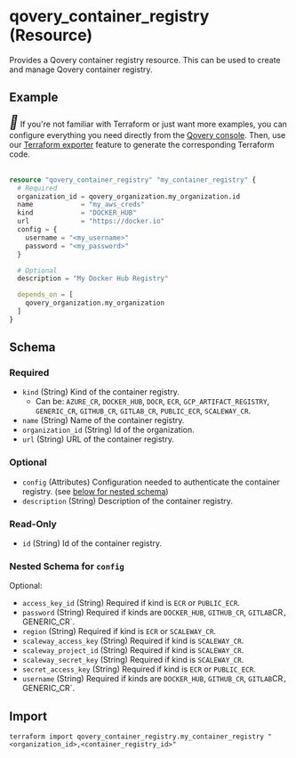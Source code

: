 # qovery_container_registry (Resource)

Provides a Qovery container registry resource. This can be used to create and manage Qovery container registry.


## Example

<div class="alert alert-info">
  <i style="font-size:24px" class="fa">&#xf05a;</i> If you're not familiar with Terraform or just want more examples, you can configure everything you need directly from the <a href="https://console.qovery.com">Qovery console</a>. Then, use our <a href="https://hub.qovery.com/docs/using-qovery/configuration/environment/#terraform-exporter">Terraform exporter</a> feature to generate the corresponding Terraform code.
</div><br />

```terraform
resource "qovery_container_registry" "my_container_registry" {
  # Required
  organization_id = qovery_organization.my_organization.id
  name            = "my_aws_creds"
  kind            = "DOCKER_HUB"
  url             = "https://docker.io"
  config = {
    username = "<my_username>"
    password = "<my_password>"
  }

  # Optional
  description = "My Docker Hub Registry"

  depends_on = [
    qovery_organization.my_organization
  ]
}
```

<!-- schema generated by tfplugindocs -->
## Schema

### Required

- `kind` (String) Kind of the container registry.
	- Can be: `AZURE_CR`, `DOCKER_HUB`, `DOCR`, `ECR`, `GCP_ARTIFACT_REGISTRY`, `GENERIC_CR`, `GITHUB_CR`, `GITLAB_CR`, `PUBLIC_ECR`, `SCALEWAY_CR`.
- `name` (String) Name of the container registry.
- `organization_id` (String) Id of the organization.
- `url` (String) URL of the container registry.

### Optional

- `config` (Attributes) Configuration needed to authenticate the container registry. (see [below for nested schema](#nestedatt--config))
- `description` (String) Description of the container registry.

### Read-Only

- `id` (String) Id of the container registry.

<a id="nestedatt--config"></a>
### Nested Schema for `config`

Optional:

- `access_key_id` (String) Required if kind is `ECR` or `PUBLIC_ECR`.
- `password` (String) Required if kinds are `DOCKER_HUB`, `GITHUB_CR`, `GITLAB`CR`, `GENERIC_CR`.
- `region` (String) Required if kind is `ECR` or `SCALEWAY_CR`.
- `scaleway_access_key` (String) Required if kind is `SCALEWAY_CR`.
- `scaleway_project_id` (String) Required if kind is `SCALEWAY_CR`.
- `scaleway_secret_key` (String) Required if kind is `SCALEWAY_CR`.
- `secret_access_key` (String) Required if kind is `ECR` or `PUBLIC_ECR`.
- `username` (String) Required if kinds are `DOCKER_HUB`, `GITHUB_CR`, `GITLAB`CR`, `GENERIC_CR`.
## Import
```shell
terraform import qovery_container_registry.my_container_registry "<organization_id>,<container_registry_id>"
```